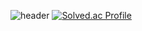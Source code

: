 ![header](https://capsule-render.vercel.app/api?type=waving&color=auto&height=300&section=header&text=Hello&fontSize=90)
[![Solved.ac Profile](http://mazassumnida.wtf/api/generate_badge?boj=csj1430)](https://solved.ac/csj1430)
